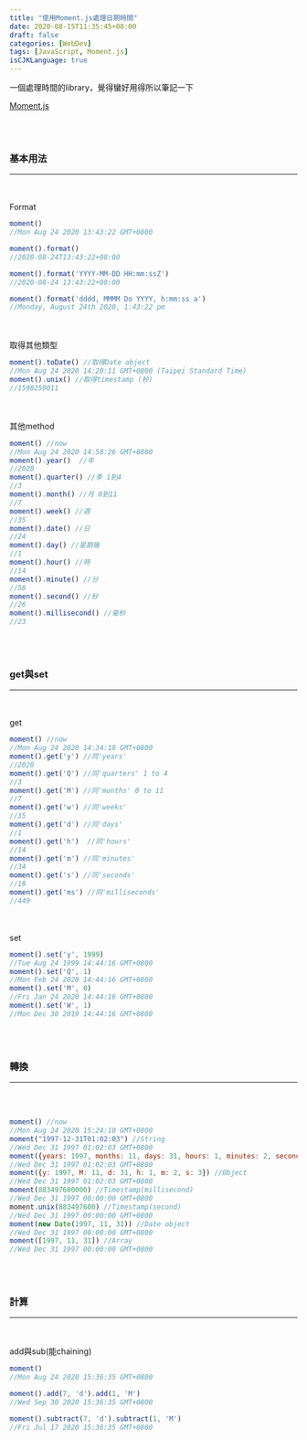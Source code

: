 ```yaml
---
title: "使用Moment.js處理日期時間"
date: 2020-08-15T11:35:45+08:00
draft: false
categories: [WebDev]
tags: [JavaScript, Moment.js]
isCJKLanguage: true
---
```

一個處理時間的library，覺得蠻好用得所以筆記一下

<!--more-->
[Moment.js](https://momentjs.com/)
  
<br></br>
<h3>基本用法</h3>

---
<br></br>
Format
```js
moment()
//Mon Aug 24 2020 13:43:22 GMT+0800

moment().format()
//2020-08-24T13:43:22+08:00

moment().format('YYYY-MM-DD HH:mm:ssZ')
//2020-08-24 13:43:22+08:00

moment().format('dddd, MMMM Do YYYY, h:mm:ss a')
//Monday, August 24th 2020, 1:43:22 pm
```
<br></br>
取得其他類型
```js
moment().toDate() //取得Date object
//Mon Aug 24 2020 14:20:11 GMT+0800 (Taipei Standard Time)
moment().unix() //取得timestamp (秒)
//1598250011 
```
<br></br>
其他method
```js
moment() //now
//Mon Aug 24 2020 14:58:26 GMT+0800
moment().year()  //年
//2020
moment().quarter() //季 1到4
//3
moment().month() //月 0到11
//7
moment().week() //週
//35
moment().date() //日
//24
moment().day() //星期幾
//1
moment().hour() //時
//14
moment().minute() //分
//58
moment().second() //秒
//26
moment().millisecond() //毫秒
//23
```
  
<br></br>
<h3>get與set</h3>

---
<br></br>
get
```js
moment() //now
//Mon Aug 24 2020 14:34:18 GMT+0800
moment().get('y') //同'years'
//2020
moment().get('Q') //同'quarters' 1 to 4
//3
moment().get('M') //同'months' 0 to 11
//7
moment().get('w') //同'weeks'
//35
moment().get('d') //同'days'
//1
moment().get('h')  //同'hours'
//14
moment().get('m') //同'minutes'
//34
moment().get('s') //同'seconds'
//18
moment().get('ms') //同'milliseconds'
//449
```
<br></br>
set
```js
moment().set('y', 1999)
//Tue Aug 24 1999 14:44:16 GMT+0800
moment().set('Q', 1)
//Mon Feb 24 2020 14:44:16 GMT+0800
moment().set('M', 0)
//Fri Jan 24 2020 14:44:16 GMT+0800
moment().set('W', 1)
//Mon Dec 30 2019 14:44:16 GMT+0800
```
  

<br></br>
<h3>轉換</h3>

---
<br></br>
```js
moment() //now
//Mon Aug 24 2020 15:24:10 GMT+0800
moment("1997-12-31T01:02:03") //String
//Wed Dec 31 1997 01:02:03 GMT+0800
moment({years: 1997, months: 11, days: 31, hours: 1, minutes: 2, seconds: 3}) //Object
//Wed Dec 31 1997 01:02:03 GMT+0800
moment({y: 1997, M: 11, d: 31, h: 1, m: 2, s: 3}) //Object
//Wed Dec 31 1997 01:02:03 GMT+0800
moment(883497600000) //Timestamp(millisecond)
//Wed Dec 31 1997 00:00:00 GMT+0800
moment.unix(883497600) //Timestamp(second)
//Wed Dec 31 1997 00:00:00 GMT+0800
moment(new Date(1997, 11, 31)) //Date object
//Wed Dec 31 1997 00:00:00 GMT+0800
moment([1997, 11, 31]) //Array
//Wed Dec 31 1997 00:00:00 GMT+0800
```
<br></br>
<h3>計算</h3>

---
<br></br>
add與sub(能chaining)
```js
moment()
//Mon Aug 24 2020 15:36:35 GMT+0800

moment().add(7, 'd').add(1, 'M')
//Wed Sep 30 2020 15:36:35 GMT+0800

moment().subtract(7, 'd').subtract(1, 'M')
//Fri Jul 17 2020 15:36:35 GMT+0800
```